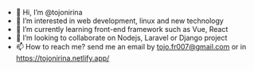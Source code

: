 - 👋 Hi, I’m @tojonirina
- 👀 I’m interested in web development, linux and new technology
- 🌱 I’m currently learning front-end framework such as Vue, React
- 💞️ I’m looking to collaborate on Nodejs, Laravel or Django project
- 📫 How to reach me? send me an email by tojo.fr007@gmail.com or in https://tojonirina.netlify.app/

<!---
tojonirina/tojonirina is a ✨ special ✨ repository because its `README.md` (this file) appears on your GitHub profile.
You can click the Preview link to take a look at your changes.
--->

